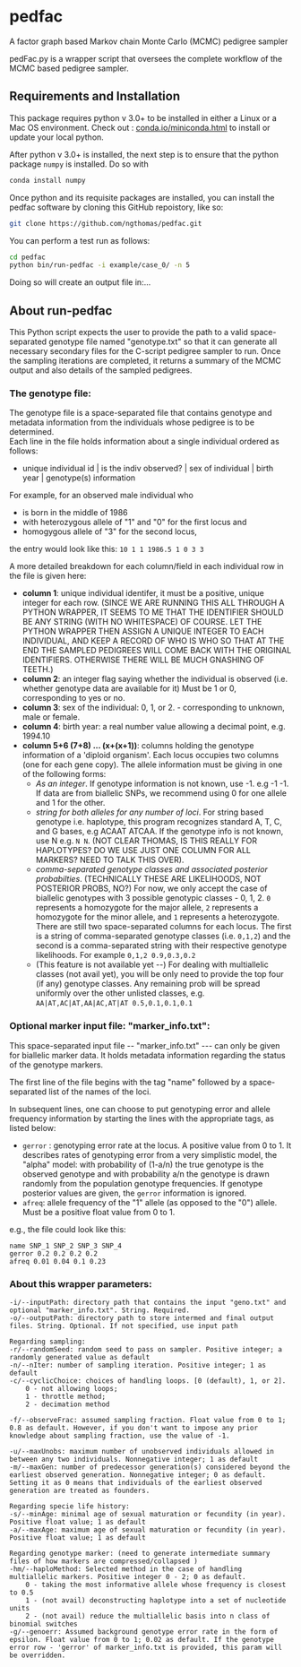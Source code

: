 # pedfac
A factor graph based Markov chain Monte Carlo (MCMC) pedigree sampler

pedFac.py is a wrapper script that oversees the complete workflow of the MCMC based pedigree sampler.

## Requirements and Installation

This package requires python v 3.0+ to be installed in either a Linux or a Mac OS environment. Check out : [conda.io/miniconda.html](conda.io/miniconda.html) to install or update your local python.    

After python v 3.0+ is installed, the next step is to ensure that the python package `numpy` is installed.  Do so with

```sh
conda install numpy
```

Once python and its requisite packages are installed, you can install the pedfac software by cloning this
GitHub repoistory, like so:

```sh
git clone https://github.com/ngthomas/pedfac.git
```

You can perform a test run as follows: 

```sh
cd pedfac
python bin/run-pedfac -i example/case_0/ -n 5
```
Doing so will create an output file in:...

## About run-pedfac

This Python script expects the user to provide the path to a valid space-separated genotype file named "genotype.txt" so that it can generate all necessary secondary files for the C-script pedigree sampler to run. Once the sampling iterations are completed, it returns a summary of the MCMC output and also details of the sampled pedigrees.  

### The genotype file:

The genotype file is a space-separated file that contains genotype and metadata information
from the individuals whose pedigree is to be determined.   
Each line in the file holds information about a single individual ordered as follows: 

- unique individual id | is the indiv observed? | sex of individual | birth year | genotype(s) information
  
For example, for an observed male individual who

- is born in the middle of 1986  
- with heterozygous allele of "1" and "0" for the first locus and  
- homogygous allele of "3" for the second locus,  

the entry would look like this: `10 1 1 1986.5 1 0 3 3`   

A more detailed breakdown for each column/field in each individual row in the file 
is given here:

* **column 1**: unique individual identifer, it must be a positive, unique integer for each row. (SINCE WE ARE RUNNING THIS ALL
THROUGH A PYTHON WRAPPER, IT SEEMS TO ME THAT THE IDENTIFIER SHOULD BE ANY STRING (WITH NO WHITESPACE) OF COURSE.  LET THE PYTHON WRAPPER 
THEN ASSIGN A UNIQUE INTEGER TO EACH INDIVIDUAL, AND KEEP A RECORD OF WHO IS WHO SO THAT AT THE END THE SAMPLED PEDIGREES
WILL COME BACK WITH THE ORIGINAL IDENTIFIERS.  OTHERWISE THERE WILL BE MUCH GNASHING OF TEETH.)
* **column 2**: an integer flag saying whether the individual is observed (i.e. whether genotype
data are available for it)  Must be 1 or 0,  corresponding to yes or no.  
* **column 3**: sex of the individual: 0, 1, or 2. - corresponding to unknown, male or female.
* **column 4**: birth year: a real number value allowing a decimal point,  e.g. 1994.10  
* **column 5+6 (7+8) ... (x+(x+1))**: columns holding the genotype information of a 'diploid organism'. Each locus occupies
two columns (one for each gene copy). The allele information must be giving in one of the following forms:  
    - *As an integer*. If genotype information is not known, use -1. e.g -1 -1. If data are from biallelic SNPs, we recommend using 0
    for one allele and 1 for the other.  
    - *string for both alleles for any number of loci*. For string based genotype i.e. haplotype, this program recognizes standard A, T, C, and G bases, e.g ACAAT ATCAA. If the genotype info is not known, use N e.g. `N N`. (NOT CLEAR THOMAS, IS THIS REALLY FOR HAPLOTYPES? DO WE USE JUST ONE COLUMN FOR ALL MARKERS? NEED TO TALK THIS OVER).  
    - *comma-separated genotype classes and associated posterior probabilties*. (TECHNICALLY THESE ARE LIKELIHOODS, NOT POSTERIOR PROBS, NO?) For now, we only accept the case of biallelic genotypes with 3 possible genotypic classes - 0, 1, 2.  `0` represents a homozygote for the major allele, `2` represents a homozygote for the minor allele, and `1` represents a heterozygote.  There are still
    two space-separated columns for each locus. The first is a string of comma-separated genotype classes (i.e. `0,1,2`) and
    the second is a comma-separated string with their respective genotype likelihoods.  For example `0,1,2 0.9,0.3,0.2`   
    - (This feature is not available yet --) For dealing with multiallelic classes (not avail yet), you will be only need to provide the 
    top four (if any) genotype classes. Any remaining prob will be spread uniformly over the other unlisted
    classes, e.g. `AA|AT,AC|AT,AA|AC,AT|AT 0.5,0.1,0.1,0.1`
  
### Optional marker input file: "marker_info.txt":  

This space-separated input file -- "marker_info.txt" --- can only be given for biallelic marker data.  It holds
metadata information regarding the status of the genotype markers.  

The first line of the file begins with the tag "name" followed by a space-separated list of the names of the loci.

In subsequent lines, one can choose to put genotyping error and allele frequency information by starting the lines with
the appropriate tags, as listed below:

- `gerror` :  genotyping error rate at the locus. A positive value from 0 to 1. It describes rates of genotyping error from a very 
simplistic model, the  "alpha" model: with probability of (1-a/n) the true genotype is the observed genotype and
with probability a/n the genotype is drawn randomly from the population
genotype frequencies. If genotype posterior values are given, the `gerror` information is ignored.   
- `afreq`: allele frequency of the "1" allele (as opposed to the "0") allele. Must be a positive float value from 0 to 1.   

e.g., the file could look like this:
```
name SNP_1 SNP_2 SNP_3 SNP_4  
gerror 0.2 0.2 0.2 0.2  
afreq 0.01 0.04 0.1 0.23  
```

### About this wrapper parameters:

    -i/--inputPath: directory path that contains the input "geno.txt" and optional "marker_info.txt". String. Required.
    -o/--outputPath: directory path to store intermed and final output files. String. Optional. If not specified, use input path

    Regarding sampling:
    -r/--randomSeed: random seed to pass on sampler. Positive integer; a randomly generated value as default
    -n/--nIter: number of sampling iteration. Positive integer; 1 as default
    -c/--cyclicChoice: choices of handling loops. [0 (default), 1, or 2].
        0 - not allowing loops;
        1 - throttle method;
        2 - decimation method

    -f/--observeFrac: assumed sampling fraction. Float value from 0 to 1; 0.8 as default. However, if you don't want to impose any prior knowledge about sampling fraction, use the value of -1.

    -u/--maxUnobs: maximum number of unobserved individuals allowed in between any two individuals. Nonnegative integer; 1 as default
    -m/--maxGen: number of predecessor generation(s) considered beyond the earliest observed generation. Nonnegative integer; 0 as default. Setting it as 0 means that individuals of the earliest observed generation are treated as founders.

    Regarding specie life history:
    -s/--minAge: minimal age of sexual maturation or fecundity (in year). Positive float value; 1 as default
    -a/--maxAge: maximum age of sexual maturation or fecundity (in year). Positive float value; 1 as default

    Regarding genotype marker: (need to generate intermediate summary files of how markers are compressed/collapsed )
    -hm/--haploMethod: Selected method in the case of handling multiallelic markers. Positive integer 0 - 2; 0 as default.
        0 - taking the most informative allele whose frequency is closest to 0.5
        1 - (not avail) deconstructing haplotype into a set of nucleotide units
        2 - (not avail) reduce the multiallelic basis into n class of binomial switches
    -g/--genoerr: Assumed background genotype error rate in the form of epsilon. Float value from 0 to 1; 0.02 as default. If the genotype error row - 'gerror' of marker_info.txt is provided, this param will be overridden.

